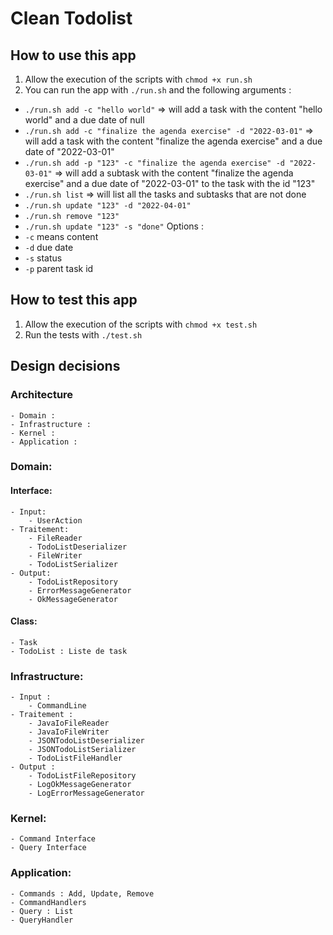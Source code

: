 # Clean Todolist

## How to use this app
1. Allow the execution of the scripts with `chmod +x run.sh` 
2. You can run the app with `./run.sh` and the following arguments :
- `./run.sh add -c "hello world"` => will add a task with the content "hello world" and a due date of null
- `./run.sh add -c "finalize the agenda exercise" -d "2022-03-01"` => will add a task with the content "finalize the agenda exercise" and a due date of "2022-03-01"
- `./run.sh add -p "123" -c "finalize the agenda exercise" -d "2022-03-01"` => will add a subtask with the content "finalize the agenda exercise" and a due date of "2022-03-01" to the task with the id "123"
- `./run.sh list` => will list all the tasks and subtasks that are not done
- `./run.sh update "123" -d "2022-04-01"`
- `./run.sh remove "123"`
- `./run.sh update "123" -s "done"`
Options :
- `-c` means content
- `-d` due date
- `-s` status
- `-p` parent task id


## How to test this app
1. Allow the execution of the scripts with `chmod +x test.sh`
2. Run the tests with `./test.sh`

## Design decisions

### Architecture
    - Domain :
    - Infrastructure :
    - Kernel : 
    - Application :

### Domain:
#### Interface:
    - Input:
        - UserAction
    - Traitement: 
        - FileReader
        - TodoListDeserializer
        - FileWriter
        - TodoListSerializer
    - Output:
        - TodoListRepository
        - ErrorMessageGenerator
        - OkMessageGenerator
#### Class:
    - Task
    - TodoList : Liste de task

### Infrastructure:
    - Input :
        - CommandLine
    - Traitement :
        - JavaIoFileReader
        - JavaIoFileWriter
        - JSONTodoListDeserializer
        - JSONTodoListSerializer
        - TodoListFileHandler
    - Output :
        - TodoListFileRepository
        - LogOkMessageGenerator
        - LogErrorMessageGenerator
    
### Kernel:
    - Command Interface
    - Query Interface

### Application:
    - Commands : Add, Update, Remove
    - CommandHandlers
    - Query : List
    - QueryHandler
